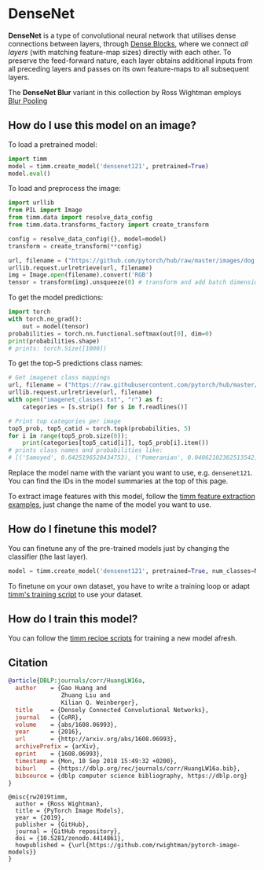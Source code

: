 # DenseNet

**DenseNet** is a type of convolutional neural network that utilises dense connections between layers, through [Dense Blocks](http://www.paperswithcode.com/method/dense-block), where we connect *all layers* (with matching feature-map sizes) directly with each other. To preserve the feed-forward nature, each layer obtains additional inputs from all preceding layers and passes on its own feature-maps to all subsequent layers.

The **DenseNet Blur** variant in this collection by Ross Wightman employs [Blur Pooling](http://www.paperswithcode.com/method/blur-pooling)

## How do I use this model on an image?
To load a pretrained model:

```python
import timm
model = timm.create_model('densenet121', pretrained=True)
model.eval()
```

To load and preprocess the image:
```python 
import urllib
from PIL import Image
from timm.data import resolve_data_config
from timm.data.transforms_factory import create_transform

config = resolve_data_config({}, model=model)
transform = create_transform(**config)

url, filename = ("https://github.com/pytorch/hub/raw/master/images/dog.jpg", "dog.jpg")
urllib.request.urlretrieve(url, filename)
img = Image.open(filename).convert('RGB')
tensor = transform(img).unsqueeze(0) # transform and add batch dimension
```

To get the model predictions:
```python
import torch
with torch.no_grad():
    out = model(tensor)
probabilities = torch.nn.functional.softmax(out[0], dim=0)
print(probabilities.shape)
# prints: torch.Size([1000])
```

To get the top-5 predictions class names:
```python
# Get imagenet class mappings
url, filename = ("https://raw.githubusercontent.com/pytorch/hub/master/imagenet_classes.txt", "imagenet_classes.txt")
urllib.request.urlretrieve(url, filename) 
with open("imagenet_classes.txt", "r") as f:
    categories = [s.strip() for s in f.readlines()]

# Print top categories per image
top5_prob, top5_catid = torch.topk(probabilities, 5)
for i in range(top5_prob.size(0)):
    print(categories[top5_catid[i]], top5_prob[i].item())
# prints class names and probabilities like:
# [('Samoyed', 0.6425196528434753), ('Pomeranian', 0.04062102362513542), ('keeshond', 0.03186424449086189), ('white wolf', 0.01739676296710968), ('Eskimo dog', 0.011717947199940681)]
```

Replace the model name with the variant you want to use, e.g. `densenet121`. You can find the IDs in the model summaries at the top of this page.

To extract image features with this model, follow the [timm feature extraction examples](https://rwightman.github.io/pytorch-image-models/feature_extraction/), just change the name of the model you want to use.

## How do I finetune this model?
You can finetune any of the pre-trained models just by changing the classifier (the last layer).
```python
model = timm.create_model('densenet121', pretrained=True, num_classes=NUM_FINETUNE_CLASSES)
```
To finetune on your own dataset, you have to write a training loop or adapt [timm's training
script](https://github.com/rwightman/pytorch-image-models/blob/master/train.py) to use your dataset.

## How do I train this model?

You can follow the [timm recipe scripts](https://rwightman.github.io/pytorch-image-models/scripts/) for training a new model afresh.

## Citation

```BibTeX
@article{DBLP:journals/corr/HuangLW16a,
  author    = {Gao Huang and
               Zhuang Liu and
               Kilian Q. Weinberger},
  title     = {Densely Connected Convolutional Networks},
  journal   = {CoRR},
  volume    = {abs/1608.06993},
  year      = {2016},
  url       = {http://arxiv.org/abs/1608.06993},
  archivePrefix = {arXiv},
  eprint    = {1608.06993},
  timestamp = {Mon, 10 Sep 2018 15:49:32 +0200},
  biburl    = {https://dblp.org/rec/journals/corr/HuangLW16a.bib},
  bibsource = {dblp computer science bibliography, https://dblp.org}
}
```

```
@misc{rw2019timm,
  author = {Ross Wightman},
  title = {PyTorch Image Models},
  year = {2019},
  publisher = {GitHub},
  journal = {GitHub repository},
  doi = {10.5281/zenodo.4414861},
  howpublished = {\url{https://github.com/rwightman/pytorch-image-models}}
}
```

<!--
Type: model-index
Collections:
- Name: DenseNet
  Paper:
    Title: Densely Connected Convolutional Networks
    URL: https://paperswithcode.com/paper/densely-connected-convolutional-networks
Models:
- Name: densenet121
  In Collection: DenseNet
  Metadata:
    FLOPs: 3641843200
    Parameters: 7980000
    File Size: 32376726
    Architecture:
    - 1x1 Convolution
    - Average Pooling
    - Batch Normalization
    - Convolution
    - Dense Block
    - Dense Connections
    - Dropout
    - Max Pooling
    - ReLU
    - Softmax
    Tasks:
    - Image Classification
    Training Techniques:
    - Kaiming Initialization
    - Nesterov Accelerated Gradient
    - Weight Decay
    Training Data:
    - ImageNet
    ID: densenet121
    LR: 0.1
    Epochs: 90
    Layers: 121
    Dropout: 0.2
    Crop Pct: '0.875'
    Momentum: 0.9
    Batch Size: 256
    Image Size: '224'
    Weight Decay: 0.0001
    Interpolation: bicubic
  Code: https://github.com/rwightman/pytorch-image-models/blob/d8e69206be253892b2956341fea09fdebfaae4e3/timm/models/densenet.py#L295
  Weights: https://github.com/rwightman/pytorch-image-models/releases/download/v0.1-weights/densenet121_ra-50efcf5c.pth
  Results:
  - Task: Image Classification
    Dataset: ImageNet
    Metrics:
      Top 1 Accuracy: 75.56%
      Top 5 Accuracy: 92.65%
- Name: densenet161
  In Collection: DenseNet
  Metadata:
    FLOPs: 9931959264
    Parameters: 28680000
    File Size: 115730790
    Architecture:
    - 1x1 Convolution
    - Average Pooling
    - Batch Normalization
    - Convolution
    - Dense Block
    - Dense Connections
    - Dropout
    - Max Pooling
    - ReLU
    - Softmax
    Tasks:
    - Image Classification
    Training Techniques:
    - Kaiming Initialization
    - Nesterov Accelerated Gradient
    - Weight Decay
    Training Data:
    - ImageNet
    ID: densenet161
    LR: 0.1
    Epochs: 90
    Layers: 161
    Dropout: 0.2
    Crop Pct: '0.875'
    Momentum: 0.9
    Batch Size: 256
    Image Size: '224'
    Weight Decay: 0.0001
    Interpolation: bicubic
  Code: https://github.com/rwightman/pytorch-image-models/blob/d8e69206be253892b2956341fea09fdebfaae4e3/timm/models/densenet.py#L347
  Weights: https://download.pytorch.org/models/densenet161-8d451a50.pth
  Results:
  - Task: Image Classification
    Dataset: ImageNet
    Metrics:
      Top 1 Accuracy: 77.36%
      Top 5 Accuracy: 93.63%
- Name: densenet169
  In Collection: DenseNet
  Metadata:
    FLOPs: 4316945792
    Parameters: 14150000
    File Size: 57365526
    Architecture:
    - 1x1 Convolution
    - Average Pooling
    - Batch Normalization
    - Convolution
    - Dense Block
    - Dense Connections
    - Dropout
    - Max Pooling
    - ReLU
    - Softmax
    Tasks:
    - Image Classification
    Training Techniques:
    - Kaiming Initialization
    - Nesterov Accelerated Gradient
    - Weight Decay
    Training Data:
    - ImageNet
    ID: densenet169
    LR: 0.1
    Epochs: 90
    Layers: 169
    Dropout: 0.2
    Crop Pct: '0.875'
    Momentum: 0.9
    Batch Size: 256
    Image Size: '224'
    Weight Decay: 0.0001
    Interpolation: bicubic
  Code: https://github.com/rwightman/pytorch-image-models/blob/d8e69206be253892b2956341fea09fdebfaae4e3/timm/models/densenet.py#L327
  Weights: https://download.pytorch.org/models/densenet169-b2777c0a.pth
  Results:
  - Task: Image Classification
    Dataset: ImageNet
    Metrics:
      Top 1 Accuracy: 75.9%
      Top 5 Accuracy: 93.02%
- Name: densenet201
  In Collection: DenseNet
  Metadata:
    FLOPs: 5514321024
    Parameters: 20010000
    File Size: 81131730
    Architecture:
    - 1x1 Convolution
    - Average Pooling
    - Batch Normalization
    - Convolution
    - Dense Block
    - Dense Connections
    - Dropout
    - Max Pooling
    - ReLU
    - Softmax
    Tasks:
    - Image Classification
    Training Techniques:
    - Kaiming Initialization
    - Nesterov Accelerated Gradient
    - Weight Decay
    Training Data:
    - ImageNet
    ID: densenet201
    LR: 0.1
    Epochs: 90
    Layers: 201
    Dropout: 0.2
    Crop Pct: '0.875'
    Momentum: 0.9
    Batch Size: 256
    Image Size: '224'
    Weight Decay: 0.0001
    Interpolation: bicubic
  Code: https://github.com/rwightman/pytorch-image-models/blob/d8e69206be253892b2956341fea09fdebfaae4e3/timm/models/densenet.py#L337
  Weights: https://download.pytorch.org/models/densenet201-c1103571.pth
  Results:
  - Task: Image Classification
    Dataset: ImageNet
    Metrics:
      Top 1 Accuracy: 77.29%
      Top 5 Accuracy: 93.48%
- Name: densenetblur121d
  In Collection: DenseNet
  Metadata:
    FLOPs: 3947812864
    Parameters: 8000000
    File Size: 32456500
    Architecture:
    - 1x1 Convolution
    - Batch Normalization
    - Blur Pooling
    - Convolution
    - Dense Block
    - Dense Connections
    - Dropout
    - Max Pooling
    - ReLU
    - Softmax
    Tasks:
    - Image Classification
    Training Data:
    - ImageNet
    ID: densenetblur121d
    Crop Pct: '0.875'
    Image Size: '224'
    Interpolation: bicubic
  Code: https://github.com/rwightman/pytorch-image-models/blob/d8e69206be253892b2956341fea09fdebfaae4e3/timm/models/densenet.py#L305
  Weights: https://github.com/rwightman/pytorch-image-models/releases/download/v0.1-weights/densenetblur121d_ra-100dcfbc.pth
  Results:
  - Task: Image Classification
    Dataset: ImageNet
    Metrics:
      Top 1 Accuracy: 76.59%
      Top 5 Accuracy: 93.2%
- Name: tv_densenet121
  In Collection: DenseNet
  Metadata:
    FLOPs: 3641843200
    Parameters: 7980000
    File Size: 32342954
    Architecture:
    - 1x1 Convolution
    - Average Pooling
    - Batch Normalization
    - Convolution
    - Dense Block
    - Dense Connections
    - Dropout
    - Max Pooling
    - ReLU
    - Softmax
    Tasks:
    - Image Classification
    Training Techniques:
    - SGD with Momentum
    - Weight Decay
    Training Data:
    - ImageNet
    ID: tv_densenet121
    LR: 0.1
    Epochs: 90
    Crop Pct: '0.875'
    LR Gamma: 0.1
    Momentum: 0.9
    Batch Size: 32
    Image Size: '224'
    LR Step Size: 30
    Weight Decay: 0.0001
    Interpolation: bicubic
  Code: https://github.com/rwightman/pytorch-image-models/blob/d8e69206be253892b2956341fea09fdebfaae4e3/timm/models/densenet.py#L379
  Weights: https://download.pytorch.org/models/densenet121-a639ec97.pth
  Results:
  - Task: Image Classification
    Dataset: ImageNet
    Metrics:
      Top 1 Accuracy: 74.74%
      Top 5 Accuracy: 92.15%
-->